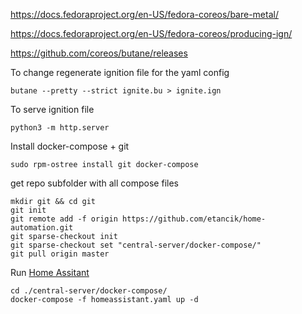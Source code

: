 https://docs.fedoraproject.org/en-US/fedora-coreos/bare-metal/

https://docs.fedoraproject.org/en-US/fedora-coreos/producing-ign/

https://github.com/coreos/butane/releases

To change regenerate ignition file for the yaml config
```shell
butane --pretty --strict ignite.bu > ignite.ign
```
To serve ignition file
```shell
python3 -m http.server
```
Install docker-compose + git
```shell
sudo rpm-ostree install git docker-compose
```
get repo subfolder with all compose files
```shell
mkdir git && cd git
git init
git remote add -f origin https://github.com/etancik/home-automation.git
git sparse-checkout init
git sparse-checkout set "central-server/docker-compose/"
git pull origin master
```
Run [Home Assitant](https://www.home-assistant.io/) 
```shell
cd ./central-server/docker-compose/
docker-compose -f homeassistant.yaml up -d
```
